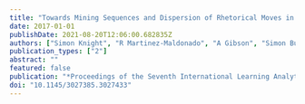 ```yaml
---
title: "Towards Mining Sequences and Dispersion of Rhetorical Moves in Student Written Texts"
date: 2017-01-01
publishDate: 2021-08-20T12:06:00.682835Z
authors: ["Simon Knight", "R Martinez-Maldonado", "A Gibson", "Simon Buckingham Shum"]
publication_types: ["2"]
abstract: ""
featured: false
publication: "*Proceedings of the Seventh International Learning Analytics & Knowledge łdots*"
doi: "10.1145/3027385.3027433"
---
```


